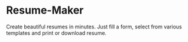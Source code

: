 # Resume-Maker
Create beautiful resumes in minutes. Just fill a form, select from various templates and print or download resume.


